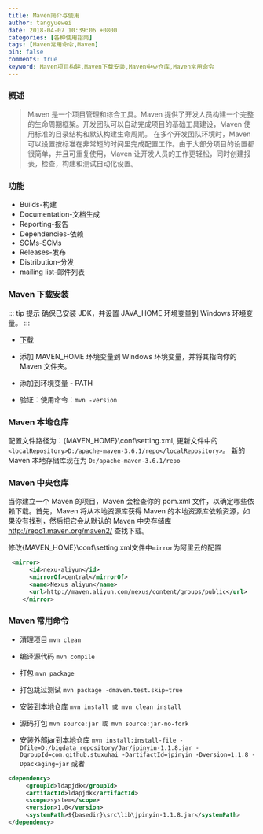 ```yaml
---
title: Maven简介与使用
author: tangyuewei
date: 2018-04-07 10:39:06 +0800
categories: [各种使用指南]
tags: [Maven常用命令,Maven]
pin: false
comments: true
keyword: Maven项目构建,Maven下载安装,Maven中央仓库,Maven常用命令
---
```


### 概述

> Maven 是一个项目管理和综合工具。Maven 提供了开发人员构建一个完整的生命周期框架。开发团队可以自动完成项目的基础工具建设，Maven 使用标准的目录结构和默认构建生命周期。
  在多个开发团队环境时，Maven 可以设置按标准在非常短的时间里完成配置工作。由于大部分项目的设置都很简单，并且可重复使用，Maven 让开发人员的工作更轻松，同时创建报表，检查，构建和测试自动化设置。

### 功能

+ Builds-构建
+ Documentation-文档生成
+ Reporting-报告
+ Dependencies-依赖
+ SCMs-SCMs
+ Releases-发布
+ Distribution-分发
+ mailing list-邮件列表

### Maven 下载安装

::: tip 提示
确保已安装 JDK，并设置 JAVA_HOME 环境变量到 Windows 环境变量。
:::

- [下载](http://maven.apache.org/download.cgi)

- 添加 MAVEN_HOME 环境变量到 Windows 环境变量，并将其指向你的 Maven 文件夹。

- 添加到环境变量 - PATH

- 验证：使用命令：`mvn -version`

### Maven 本地仓库

配置文件路径为：{MAVEN_HOME}\conf\setting.xml, 更新文件中的`<localRepository>D:/apache-maven-3.6.1/repo</localRepository>`。
新的 Maven 本地存储库现在为 `D:/apache-maven-3.6.1/repo`

### Maven 中央仓库

当你建立一个 Maven 的项目，Maven 会检查你的 pom.xml 文件，以确定哪些依赖下载。首先，Maven 将从本地资源库获得 Maven 的本地资源库依赖资源，如果没有找到，然后把它会从默认的 Maven 中央存储库 http://repo1.maven.org/maven2/ 查找下载。

修改{MAVEN_HOME}\conf\setting.xml文件中`mirror`为阿里云的配置
``` xml
 <mirror>
      <id>nexu-aliyun</id>
      <mirrorOf>central</mirrorOf>
      <name>Nexus aliyun</name>
      <url>http://maven.aliyun.com/nexus/content/groups/public</url>
    </mirror>
```
### Maven 常用命令

+ 清理项目 `mvn clean`

+ 编译源代码 `mvn compile`

+ 打包 `mvn package`

+ 打包跳过测试 `mvn package -dmaven.test.skip=true`

+ 安装到本地仓库 `mvn install 或 mvn clean install `

+ 源码打包 `mvn source:jar
        或
        mvn source:jar-no-fork`

+ 安装外部jar到本地仓库 `mvn install:install-file -Dfile=D:/bigdata_repository/Jar/jpinyin-1.1.8.jar -DgroupId=com.github.stuxuhai -DartifactId=jpinyin -Dversion=1.1.8 -Dpackaging=jar`
或者
``` xml
<dependency>
     <groupId>ldapjdk</groupId>
     <artifactId>ldapjdk</artifactId>
     <scope>system</scope>
     <version>1.0</version>
     <systemPath>${basedir}\src\lib\jpinyin-1.1.8.jar</systemPath>
</dependency>
```
